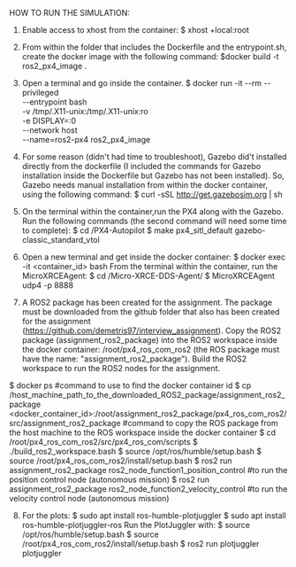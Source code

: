 HOW TO RUN THE SIMULATION:
1. Enable access to xhost from the container:
$ xhost +local:root

2. From within the folder that includes the Dockerfile and the entrypoint.sh, create the docker image with the following command:
$docker build -t ros2_px4_image .

2. Open a terminal and go inside the container. 
$ docker run -it --rm --privileged \
--entrypoint bash \
-v /tmp/.X11-unix:/tmp/.X11-unix:ro \
-e DISPLAY=:0 \
--network host \
--name=ros2-px4 ros2_px4_image

3. For some reason (didn't had time to troubleshoot), Gazebo did't installed directly from the dockerfile (I included the commands for Gazebo installation inside the Dockerfile but Gazebo has not been installed). So, Gazebo needs manual installation from within the docker container, using the following command:
$ curl -sSL http://get.gazebosim.org | sh

4. On the terminal within the container,run the PX4 along with the Gazebo. Run the following commands (the second command will need some time to complete):
$ cd /PX4-Autopilot
$ make px4_sitl_default gazebo-classic_standard_vtol

5. Open a new terminal and get inside the docker container:
$ docker exec -it <container_id> bash
From the terminal within the container, run the MicroXRCEAgent:
$ cd /Micro-XRCE-DDS-Agent/
$ MicroXRCEAgent udp4 -p 8888 

6. A ROS2 package has been created for the assignment. The package must be downloaded from the github folder that also has been created for the assignment (https://github.com/demetris97/interview_assignment). Copy the ROS2 package (assignment_ros2_package) into the ROS2 workspace inside the docker container: /root/px4_ros_com_ros2 (the ROS package must have the name: "assignment_ros2_package"). Build the ROS2 workspace to run the ROS2 nodes for the assignment.

$ docker ps     #command to use to find the docker container id
$ cp /host_machine_path_to_the_downloaded_ROS2_package/assignment_ros2_package <docker_container_id>:/root/assignment_ros2_package/px4_ros_com_ros2/src/assignment_ros2_package           #command to copy the ROS package from the host machine to the ROS workspace inside the docker container
$ cd /root/px4_ros_com_ros2/src/px4_ros_com/scripts
$ ./build_ros2_workspace.bash
$ source /opt/ros/humble/setup.bash
$ source /root/px4_ros_com_ros2/install/setup.bash
$ ros2 run assignment_ros2_package ros2_node_function1_position_control       #to run the position control node (autonomous mission) 
$ ros2 run assignment_ros2_package ros2_node_function2_velocity_control       #to run the velocity control node (autonomous mission)

8. For the plots:
$ sudo apt install ros-humble-plotjuggler
$ sudo apt install ros-humble-plotjuggler-ros
Run the PlotJuggler with:
$ source /opt/ros/humble/setup.bash
$ source /root/px4_ros_com_ros2/install/setup.bash
$ ros2 run plotjuggler plotjuggler

